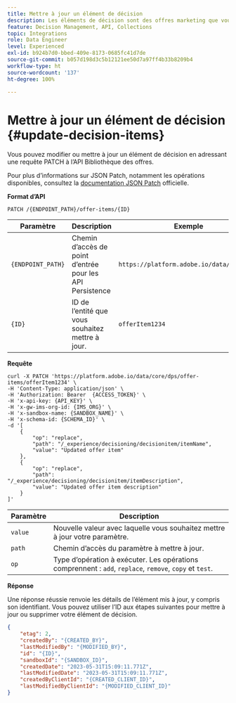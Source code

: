 ```yaml
---
title: Mettre à jour un élément de décision
description: Les éléments de décision sont des offres marketing que vous pouvez créer et organiser en collections et en catalogues.
feature: Decision Management, API, Collections
topic: Integrations
role: Data Engineer
level: Experienced
exl-id: b924b7d0-bbed-409e-8173-0685fc41d7de
source-git-commit: b057d198d3c5b12121ee50d7a97ff4b33b8209b4
workflow-type: ht
source-wordcount: '137'
ht-degree: 100%

---
```


# Mettre à jour un élément de décision {#update-decision-items}

Vous pouvez modifier ou mettre à jour un élément de décision en adressant une requête PATCH à l’API Bibliothèque des offres.

Pour plus d’informations sur JSON Patch, notamment les opérations disponibles, consultez la [documentation JSON Patch](https://jsonpatch.com/) officielle.

**Format d’API**

```http
PATCH /{ENDPOINT_PATH}/offer-items/{ID}
```

| Paramètre | Description | Exemple |
| --------- | ----------- | ------- |
| `{ENDPOINT_PATH}` | Chemin d’accès de point d’entrée pour les API Persistence | `https://platform.adobe.io/data/core/dps` |
| `{ID}` | ID de l’entité que vous souhaitez mettre à jour. | `offerItem1234` |

**Requête**

```shell
curl -X PATCH 'https://platform.adobe.io/data/core/dps/offer-items/offerItem1234' \
-H 'Content-Type: application/json' \
-H 'Authorization: Bearer  {ACCESS_TOKEN}' \
-H 'x-api-key: {API_KEY}' \
-H 'x-gw-ims-org-id: {IMS_ORG}' \
-H 'x-sandbox-name: {SANDBOX_NAME}' \
-H 'x-schema-id: {SCHEMA_ID}' \
-d '[
    {
        "op": "replace",
        "path": "/_experience/decisioning/decisionitem/itemName",
        "value": "Updated offer item"
    },
    {
        "op": "replace",
        "path": "/_experience/decisioning/decisionitem/itemDescription",
        "value": "Updated offer item description"
    }
]'
```

| Paramètre | Description |
| --------- | ----------- |
| `value` | Nouvelle valeur avec laquelle vous souhaitez mettre à jour votre paramètre. |
| `path` | Chemin d’accès du paramètre à mettre à jour. |
| `op` | Type d’opération à exécuter. Les opérations comprennent : `add`, `replace`, `remove`, `copy` et `test`. |

**Réponse**

Une réponse réussie renvoie les détails de l’élément mis à jour, y compris son identifiant. Vous pouvez utiliser l’ID aux étapes suivantes pour mettre à jour ou supprimer votre élément de décision.

```json
{
    "etag": 2,
    "createdBy": "{CREATED_BY}",
    "lastModifiedBy": "{MODIFIED_BY}",
    "id": "{ID}",
    "sandboxId": "{SANDBOX_ID}",
    "createdDate": "2023-05-31T15:09:11.771Z",
    "lastModifiedDate": "2023-05-31T15:09:11.771Z",
    "createdByClientId": "{CREATED_CLIENT_ID}",
    "lastModifiedByClientId": "{MODIFIED_CLIENT_ID}"
}
```
